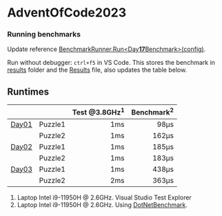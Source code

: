 # AdventOfCode2023

### Running benchmarks
Update reference [BenchmarkRunner.Run<Day**17**Benchmark>(config)](AdventOfCodeBenchmark/Program.cs).

Run without debugger: `ctrl+f5` in VS Code. This stores the benchmark in [results](AdventOfCodeBenchmark\BenchmarkDotNet.Artifacts\results) folder and the [Results](Results.json) file, also updates the table below.

## Runtimes
<!--ResultTableStart-->
|                                |         | Test @3.8GHz<sup>1</sup> | Benchmark<sup>2</sup> |
|--------------------------------|---------|-------------------------:|----------------------:|
| [Day01](AdventOfCode/Day01.cs) | Puzzle1 |                      1ms |                  98μs |
|                                | Puzzle2 |                      1ms |                 162μs |
| [Day02](AdventOfCode/Day02.cs) | Puzzle1 |                      1ms |                 185μs |
|                                | Puzzle2 |                      1ms |                 183μs |
| [Day03](AdventOfCode/Day03.cs) | Puzzle1 |                      1ms |                 438μs |
|                                | Puzzle2 |                      2ms |                 363μs |
<!--ResultTableEnd-->

1) Laptop Intel i9-11950H @ 2.6GHz. Visual Studio Test Explorer
2) Laptop Intel i9-11950H @ 2.6GHz. Using [DotNetBenchmark](https://github.com/dotnet/BenchmarkDotNet).
